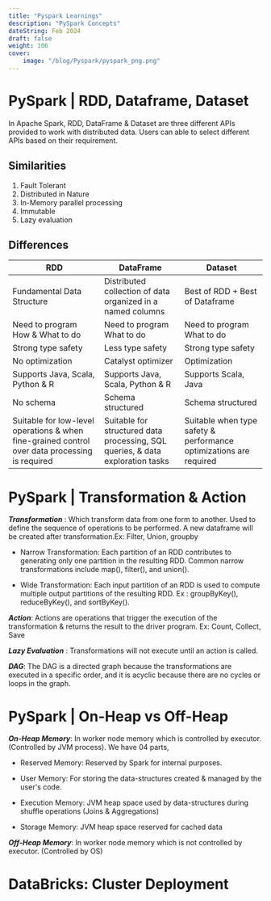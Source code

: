 ```yaml
---
title: "Pyspark Learnings"
description: "PySpark Concepts"
dateString: Feb 2024
draft: false
weight: 106
cover:
    image: "/blog/Pyspark/pyspark_png.png"
---
```

# PySpark | RDD, Dataframe, Dataset 
In Apache Spark, RDD, DataFrame & Dataset are three different APIs provided to work with distributed data. Users can able to select different APIs based on their requirement.

## Similarities
1. Fault Tolerant
2. Distributed in Nature
3. In-Memory parallel processing
4. Immutable
5. Lazy evaluation

## Differences

| RDD           | DataFrame     | Dataset       |
|---------------|---------------|---------------|
| Fundamental Data Structure | Distributed collection of data organized in a named columns | Best of RDD + Best of Dataframe |
| Need to program How & What to do | Need to program What to do | Need to program What to do |
| Strong type safety | Less type safety | Strong type safety |
| No optimization | Catalyst optimizer | Optimization |
| Supports Java, Scala, Python & R | Supports Java, Scala, Python & R | Supports Scala, Java |
| No schema | Schema structured | Schema structured |
| Suitable for low-level operations & when fine-grained control over data processing is required | Suitable for structured data processing, SQL queries, & data exploration tasks | Suitable when type safety & performance optimizations are required |


# PySpark | Transformation & Action

***Transformation*** : Which transform data from one form to another. Used to define the sequence of operations to be performed. A new dataframe will be created after transformation.Ex: Filter, Union, groupby

- Narrow Transformation: Each partition of an RDD contributes to generating only one partition in the resulting RDD. Common narrow transformations include map(), filter(), and union().

- Wide Transformation: Each input partition of an RDD is used to compute multiple output partitions of the resulting RDD. Ex : groupByKey(), reduceByKey(), and sortByKey().


***Action***: Actions are operations that trigger the execution of the transformation & returns the result to the driver program. Ex: Count, Collect, Save

***Lazy Evaluation*** : Transformations will not execute until an action is called.

***DAG***: The DAG is a directed graph because the transformations are executed in a specific order, and it is acyclic because there are no cycles or loops in the graph.


# PySpark | On-Heap vs Off-Heap

***On-Heap Memory***: In worker node memory which is controlled by executor. (Controlled by JVM process). We have 04 parts,

- Reserved Memory: Reserved by Spark for internal purposes.

- User Memory: For storing the data-structures created & managed by the user's code.

- Execution Memory: JVM heap space used by data-structures during shuffle operations (Joins & Aggregations)

- Storage Memory: JVM heap space reserved for cached data

***Off-Heap Memory***: In worker node memory which is not controlled by executor. (Controlled by OS)

# DataBricks: Cluster Deployment